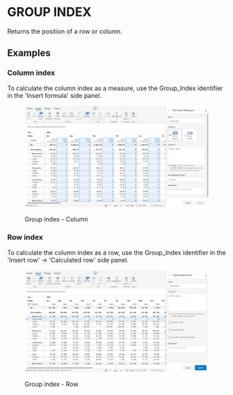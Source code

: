 # GROUP INDEX

Returns the position of a row or column.

## Examples

### Column index

To calculate the column index as a measure, use the Group\_Index identifier in the 'Insert formula' side panel.

<figure><img src="../../.gitbook/assets/Formula column index.png" alt=""><figcaption><p>Group index - Column</p></figcaption></figure>

### Row index

To calculate the column index as a row, use the Group\_Index identifier in the 'Insert row' -> 'Calculated row' side panel.

<figure><img src="../../.gitbook/assets/Formula row index.png" alt=""><figcaption><p>Group index - Row</p></figcaption></figure>

